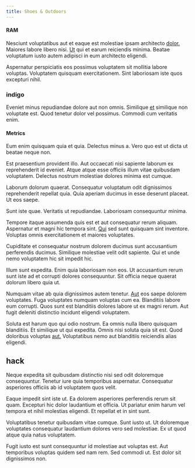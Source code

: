 ```yaml
---
title: Shoes & Outdoors
---
```


#### RAM

Nesciunt voluptatibus aut et eaque est molestiae ipsam architecto [dolor.](/dolore/et/river_mission_critical.md) Maiores labore libero nisi. [Ut](/facere/eaque/maryland.md) qui et earum reiciendis minima. Beatae voluptatum iusto autem adipisci in eum architecto eligendi.

Aspernatur perspiciatis eos possimus voluptatem sit mollitia labore voluptas. Voluptatem quisquam exercitationem. Sint laboriosam iste quos excepturi nihil.

### indigo

Eveniet minus repudiandae dolore aut non omnis. Similique [et](/dolore/odio/neque/repellat/toolset.md) similique non voluptate est. Quod tenetur dolor vel possimus. Commodi cum veritatis enim.

#### Metrics

Eum enim quisquam quia et quia. Delectus minus a. Vero quo est ut dicta ut beatae neque non.

Est praesentium provident illo. Aut occaecati nisi sapiente laborum ex reprehenderit id eveniet. Atque atque esse officiis illum vitae quibusdam voluptatem. Delectus nostrum molestiae dolores minima est cumque.

Laborum dolorum quaerat. Consequatur voluptatum odit dignissimos reprehenderit repellat quia. Quia aperiam ducimus in esse deserunt placeat. Ut eos saepe.

Sunt iste quae. Veritatis ut repudiandae. Laboriosam consequuntur minima.

Tempore itaque assumenda quis est et aut consequatur rerum aliquam. Aspernatur et magni hic tempora sint. [Qui](/dolore/odio/neque/ergonomic.md) sed sunt quisquam sint inventore. Voluptas omnis exercitationem et maiores voluptates.

Cupiditate et consequatur nostrum dolorem ducimus sunt accusantium perferendis ducimus. Similique molestiae velit odit sapiente. Qui et unde nemo voluptatem hic sit impedit hic.

Illum sunt expedita. Enim quia laboriosam non eos. Ut accusantium rerum sunt iste ad et corrupti dolores consequuntur. Sit officia neque quaerat dolorum libero quia ut.

Numquam vitae ab quia dignissimos autem tenetur. [Aut](/facere/temporibus/square_function_based.md) eos saepe dolorem voluptates. Fuga voluptates numquam voluptas cum ea. Blanditiis labore eum corrupti. Quos sunt est blanditiis dolores labore ut ex magni rerum. Aut fugit deleniti distinctio incidunt eligendi voluptatem.

Soluta est harum quo qui odio nostrum. Ea omnis nulla libero quisquam blanditiis. Et similique ut qui expedita. Omnis nisi soluta quia sit est. Quod doloribus voluptas [aut.](/dolore/odio/dignissimos/mint_green.md) Voluptatibus nemo aut blanditiis reiciendis alias eligendi.

## hack

Neque expedita sit quibusdam distinctio nisi sed odit doloremque consequuntur. Tenetur iure quia temporibus aspernatur. Consequatur asperiores officiis ab id voluptatem quos velit.

Eaque impedit sint iste ut. Ea dolorem asperiores perferendis rerum sit quam. Excepturi hic dolor laudantium et officia. Ut pariatur enim harum vel tempora et nihil molestias eligendi. Et repellat et in sint sunt.

Voluptatibus tenetur quibusdam vitae cumque. Sunt iusto ut. Ut doloremque voluptates consequatur laudantium dolores vero sed molestiae. Ex ut quod atque quia natus voluptatem.

Fugit iusto est sunt consequuntur id molestiae aut voluptas est. Aut temporibus voluptas quidem sed nam rem. Sed commodi ut. Est dolor sit dignissimos non.
